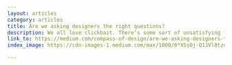 ```yaml
---
layout: articles
category: articles
title: Are we asking designers the right questions?
description: We all love clickbait. There’s some sort of unsatisfying feeling where the shot of dopamine hits us before we even open the article. What we get in return is a let down or repurposed garbled content that spew out from the community faucet.
link_to: https://medium.com/compass-of-design/are-we-asking-designers-the-right-questions-b70d056cac9f
index_image: https://cdn-images-1.medium.com/max/1000/0*X5s0j-Q1JVl8tzoK.jpg

---
```

